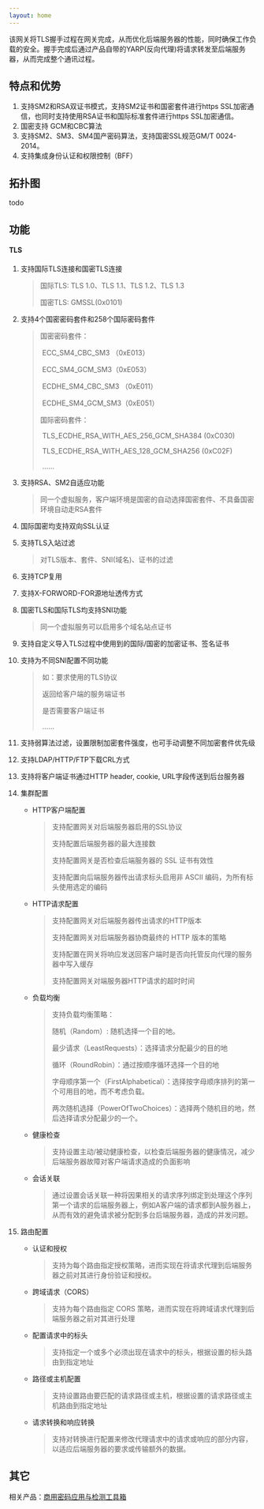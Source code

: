 ```yaml
---
layout: home  
---
```


该网关将TLS握手过程在网关完成，从而优化后端服务器的性能，同时确保工作负载的安全。握手完成后通过产品自带的YARP(反向代理)将请求转发至后端服务器，从而完成整个通讯过程。

## 特点和优势

1. 支持SM2和RSA双证书模式，支持SM2证书和国密套件进行https SSL加密通信，也同时支持使用RSA证书和国际标准套件进行https SSL加密通信。
2. 国密支持 GCM和CBC算法
3. 支持SM2、SM3、SM4国产密码算法，支持国密SSL规范GM/T 0024-2014。
4. 支持集成身份认证和权限控制（BFF）

## 拓扑图

todo

## 功能

#### TLS

1. 支持国际TLS连接和国密TLS连接

   > 国际TLS: TLS 1.0、TLS 1.1、TLS 1.2、TLS 1.3
   >
   > 国密TLS: GMSSL(0x0101)

2. 支持4个国密密码套件和258个国际密码套件

   > 国密密码套件：
   >
   > ​					ECC_SM4_CBC_SM3 （0xE013）
   >
   > ​					ECC_SM4_GCM_SM3（0xE053）
   >
   > ​					ECDHE_SM4_CBC_SM3 （0xE011）
   >
   > ​					ECDHE_SM4_GCM_SM3（0xE051）
   >
   >  国际密码套件：
   >
   > ​					TLS_ECDHE_RSA_WITH_AES_256_GCM_SHA384 (0xC030)
   >
   > ​					TLS_ECDHE_RSA_WITH_AES_128_GCM_SHA256 (0xC02F)
   >
   > ​					......

3. 支持RSA、SM2自适应功能

   > 同一个虚拟服务，客户端环境是国密的自动选择国密套件、不具备国密环境自动走RSA套件

4. 国际国密均支持双向SSL认证

5. 支持TLS入站过滤

   > 对TLS版本、套件、SNI(域名)、证书的过滤

6. 支持TCP复用

7. 支持X-FORWORD-FOR源地址透传方式

8. 国密TLS和国际TLS均支持SNI功能

   > 同一个虚拟服务可以启用多个域名站点证书

9. 支持自定义导入TLS过程中使用到的国际/国密的加密证书、签名证书

10. 支持为不同SNI配置不同功能

    > ​	如：要求使用的TLS协议
    >
    > ​			返回给客户端的服务端证书
    >
    > ​			是否需要客户端证书
    >
    > ​			......

11. 支持弱算法过滤，设置限制加密套件强度，也可手动调整不同加密套件优先级

12. 支持LDAP/HTTP/FTP下载CRL方式

12. 支持将客户端证书通过HTTP header, cookie, URL字段传送到后台服务器

1. 集群配置

   * HTTP客户端配置

     > 支持配置网关对后端服务器启用的SSL协议
     >
     > 支持配置后端服务器的最大连接数
     >
     > 支持配置网关是否检查后端服务器的 SSL 证书有效性
     >
     > 支持配置向后端服务器传出请求标头启用非 ASCII 编码，为所有标头使用选定的编码

   * HTTP请求配置

     > 支持配置网关对后端服务器传出请求的HTTP版本
     >
     > 支持配置网关对后端服务器协商最终的 HTTP 版本的策略
     >
     > 支持配置在网关将响应发送回客户端时是否向托管反向代理的服务器中写入缓存
     >
     > 支持配置网关对端服务器HTTP请求的超时时间

   * 负载均衡

     > 支持负载均衡策略：
     >
     > 随机（Random）: 随机选择一个目的地。
     >
     > 最少请求（LeastRequests）：选择请求分配最少的目的地
     >
     > 循环（RoundRobin）：通过按顺序循环选择一个目的地
     >
     > 字母顺序第一个（FirstAlphabetical）：选择按字母顺序排列的第一个可用目的地，而不考虑负载。
     >
     > 两次随机选择（PowerOfTwoChoices）：选择两个随机目的地，然后选择请求分配最少的一个。

   * 健康检查

     > 支持设置主动/被动健康检查，以检查后端服务器的健康情况，减少后端服务器故障对客户端请求造成的负面影响

   * 会话关联

     > 通过设置会话关联一种将因果相关的请求序列绑定到处理这个序列第一个请求的后端服务器上，例如A客户端的请求都到A服务器上，从而有效的避免请求被分配到多台后端服务器，造成的并发问题。

2. 路由配置

   * 认证和授权

     > 支持为每个路由指定授权策略，进而实现在将请求代理到后端服务器之前对其进行身份验证和授权。

   * 跨域请求（CORS）

     > 支持为每个路由指定 CORS 策略，进而实现在将跨域请求代理到后端服务器之前对其进行处理

   * 配置请求中的标头

     > 支持指定一个或多个必须出现在请求中的标头，根据设置的标头路由到指定地址

   * 路径或主机配置

     > 支持设置路由要匹配的请求路径或主机，根据设置的请求路径或主机路由到指定地址

   * 请求转换和响应转换

     > 支持对转换进行配置来修改代理请求中的请求或响应的部分内容，以适应后端服务器的要求或传输额外的数据。



## 其它

相关产品：[商用密码应用与检测工具箱](https://www.ailawuyou.com/micetoolbox/)
